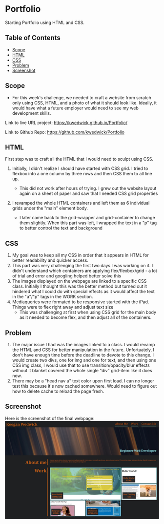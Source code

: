 # Portfolio

Starting Portfolio using HTML and CSS.

## Table of Contents

- [Scope](#scope)
- [HTML](#html)
- [CSS](#css)
- [Problem](#problem)
- [Screenshot](#screenshot)

## Scope

- For this week's challenge, we needed to craft a website from scratch only using CSS, HTML, and a photo of what it should look like. Ideally, it would have what a future employer would need to see my web development skills.

Link to live URL project: https://kwedwick.github.io/Portfolio/

Link to Github Repo: https://github.com/kwedwick/Portfolio 


## HTML

First step was to craft all the HTML that I would need to sculpt using CSS.

1. Initially, I didn't realize I should have started with CSS grid. I tried to flexbox into a one column by three rows and then CSS them to all line up. 
    * This did not work after hours of trying. I grew out the website layout again on a sheet of paper and saw that I needed CSS grid properties

2. I revamped the whole HTML containers and left them as 6 individual grids under the "main" element body.
    * I later came back to the grid-wrapper and grid-container to change them slightly. When this part was left, I wrapped the text in a "p" tag to better control the text and background


## CSS

1. My goal was to keep all my CSS in order that it appears in HTML for better readability and quicker access.
2. This part was very challenging the first two days I was working on it. I didn't understand which containers are applying flex/flexbox/grid - a lot of trial and error and googling helped better solve this
3. The images displayed on the webpage are linked to a specific CSS class. Initially I thought this was the better method but turned out it hindered what I could do with special effects as it would affect the text in the "a"/"p" tags in the WORK section.
4. Mediaqueries were formated to be responsive started with the iPad. Things were to flex right away and adjust text size
    * This was challenging at first when using CSS grid for the main body as it needed to become flex, and then adjust all of the containers.



## Problem

1. The major issue I had was the images linked to a class. I would revamp the HTML and CSS for better manipulation in the future. Unfortuately, I don't have enough time before the deadline to devote to this change. I would create two divs, one for img and one for text, and then using one CSS img class, I would use that to use transition/opacity/blur effects without it blanket covered the whole single "div" grid-item like it does now.
2. There may be a "head nav a" text color upon first load. I can no longer test this because it's now cached somewhere. Would need to figure out how to delete cache to reload the page fresh.

## Screenshot

Here is the screenshot of the final webpage:
![Final_Look](./assets/images/final-look.jpg)
